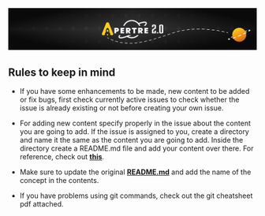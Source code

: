 <img src="./unnamed.png" />

## Rules to keep in mind
+ If you have some enhancements to be made, new content to be added or fix bugs, first check currently active issues to check whether the issue is already existing or not before creating your own issue.

+ For adding new content specify properly in the issue about the content you are going to add. If the issue is assigned to you, create a directory and name it the same as the content you are going to add. Inside the directory create a README.md file and add your content over there. For reference, check out [**this**](./Hello_World/README.md).

+ Make sure to update the original [**README.md**](./README.md) and add the name of the concept in the contents.

+ If you have problems using git commands, check out the git cheatsheet pdf attached.